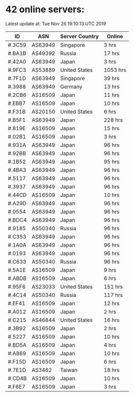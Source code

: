 # 42 online servers:

Latest update at: Tue Nov 26 19:10:13 UTC 2019

| ID | ASN | Server Country | Online |
| -- | --- | -------------- | ------ |
| #.3C59 | AS63949 | Singapore | 3 hrs |
| #.BA1B | AS49392 | Russia | 17 hrs |
| #.42A0 | AS63949 | Japan | 3 hrs |
| #.9FC3 | AS53889 | United States | 1053 hrs |
| #.7F1D | AS63949 | Singapore | 39 hrs |
| #.3988 | AS63949 | Germany | 13 hrs |
| #.2CB6 | AS16509 | Japan | 11 hrs |
| #.EBB7 | AS16509 | Japan | 10 hrs |
| #.F31B | AS20150 | United States | 6 hrs |
| #.B5F1 | AS63949 | Japan | 228 hrs |
| #.819E | AS16509 | Japan | 15 hrs |
| #.02B1 | AS16509 | Japan | 3 hrs |
| #.931A | AS63949 | Japan | 96 hrs |
| #.92BB | AS63949 | Japan | 96 hrs |
| #.1B52 | AS63949 | Japan | 95 hrs |
| #.4BA3 | AS63949 | Japan | 96 hrs |
| #.5117 | AS63949 | Japan | 96 hrs |
| #.3937 | AS63949 | Japan | 96 hrs |
| #.44CD | AS16509 | Japan | 10 hrs |
| #.A29D | AS63949 | Japan | 96 hrs |
| #.0554 | AS63949 | Japan | 96 hrs |
| #.BDC4 | AS63949 | Japan | 96 hrs |
| #.9185 | AS50340 | Russia | 96 hrs |
| #.C353 | AS63949 | Japan | 96 hrs |
| #.1A0A | AS63949 | Japan | 96 hrs |
| #.0193 | AS63949 | Japan | 96 hrs |
| #.C633 | AS50340 | Russia | 96 hrs |
| #.5A1E | AS16509 | Japan | 9 hrs |
| #.ABDB | AS16509 | Japan | 6 hrs |
| #.95F6 | AS23033 | United States | 151 hrs |
| #.4C14 | AS50340 | Russia | 117 hrs |
| #.EF41 | AS16509 | Japan | 12 hrs |
| #.A012 | AS16509 | Japan | 2 hrs |
| #.C215 | AS46844 | United States | 16 hrs |
| #.3B92 | AS16509 | Japan | 2 hrs |
| #.5227 | AS16509 | Japan | 10 hrs |
| #.BD5A | AS16509 | Japan | 4 hrs |
| #.A869 | AS16509 | Japan | 10 hrs |
| #.F15D | AS16509 | Japan | 6 hrs |
| #.7E1D | AS3462 | Taiwan | 18 hrs |
| #.CD4B | AS16509 | Japan | 10 hrs |
| #.F6E7 | AS16509 | Japan | 3 hrs |

